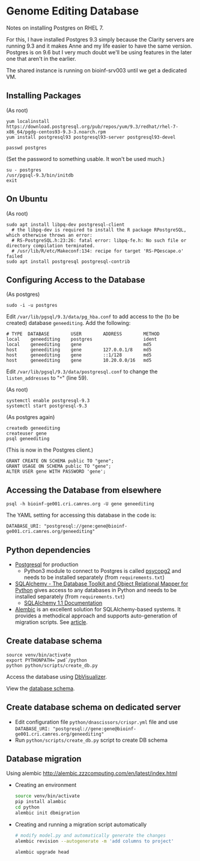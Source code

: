 # Genome Editing Database

Notes on installing Postgres on RHEL 7.

For this, I have installed Postgres 9.3 simply because the Clarity servers are running 9.3 and it makes Anne and my life easier to have the same version. Postgres is on 9.6 but I very much doubt we'll be using features in the later one that aren't in the earlier.

The shared instance is running on bioinf-srv003 until we get a dedicated VM.


## Installing Packages

(As root)
```
yum localinstall https://download.postgresql.org/pub/repos/yum/9.3/redhat/rhel-7-x86_64/pgdg-centos93-9.3-3.noarch.rpm
yum install postgresql93 postgresql93-server postgresql93-devel

passwd postgres
```

(Set the password to something usable. It won't be used much.)

```
su - postgres
/usr/pgsql-9.3/bin/initdb
exit
```


## On Ubuntu
(As root)
```
sudo apt install libpq-dev postgresql-client
  # the libpq-dev is required to install the R package RPostgreSQL, which otherwise throws an error:
  # RS-PostgreSQL.h:23:26: fatal error: libpq-fe.h: No such file or directory compilation terminated.
  # /usr/lib/R/etc/Makeconf:134: recipe for target 'RS-PQescape.o' failed
sudo apt install postgresql postgresql-contrib
```


## Configuring Access to the Database

(As postgres)

```
sudo -i -u postgres
```

Edit `/var/lib/pgsql/9.3/data/pg_hba.conf` to add access to the (to be created) database `geneediting`. Add the following:

```
# TYPE  DATABASE        USER        ADDRESS        METHOD
local    geneediting    postgres                   ident
local    geneediting    gene                       md5
host     geneediting    gene        127.0.0.1/8    md5
host     geneediting    gene        ::1/128        md5
host     geneediting    gene        10.20.0.0/16   md5
```

Edit `/var/lib/pgsql/9.3/data/postgresql.conf` to change the `listen_addresses` to "`*`" (line 59).

(As root)

```
systemctl enable postgresql-9.3
systemctl start postgresql-9.3
```

(As postgres again)

```
createdb geneediting
createuser gene
psql geneediting
```

(This is now in the Postgres client.)

```
GRANT CREATE ON SCHEMA public TO "gene";
GRANT USAGE ON SCHEMA public TO "gene";
ALTER USER gene WITH PASSWORD 'gene';
```


## Accessing the Database from elsewhere

```
psql -h bioinf-ge001.cri.camres.org -U gene geneediting
```

The YAML setting for accessing this database in the code is:

```
DATABASE_URI: "postgresql://gene:gene@bioinf-ge001.cri.camres.org/geneediting"
```


## Python dependencies
- [Postgresql](https://www.postgresql.org/) for production
  - Python3 module to connect to Postgres is called [psycopg2](http://initd.org/psycopg/) and needs to be installed separately (from `requirements.txt`)
- [SQLAlchemy - The Database Toolkit and Object Relational Mapper for Python](http://www.sqlalchemy.org/) gives access to any databases in Python and needs to be installed separately (from `requirements.txt`)
  - [SQLAlchemy 1.1 Documentation](http://docs.sqlalchemy.org/en/rel_1_1/)
- [Alembic](https://bitbucket.org/zzzeek/alembic) is an excellent solution for SQLAlchemy-based systems. It provides a methodical approach and supports auto-generation of migration scripts. See [article](https://www.compose.com/articles/schema-migrations-with-alembic-python-and-postgresql/).


## Create database schema

```shell
source venv/bin/activate
export PYTHONPATH=`pwd`/python
python python/scripts/create_db.py
```

Access the database using [DbVisualizer](http://www.dbvis.com/).

View the [database schema](db_diagram.pdf).


## Create database schema on dedicated server

- Edit configuration file `python/dnascissors/crispr.yml` file and use `DATABASE_URI: "postgresql://gene:gene@bioinf-ge001.cri.camres.org/geneediting"`
- Run `python/scripts/create_db.py` script to create DB schema


## Database migration

Using alembic http://alembic.zzzcomputing.com/en/latest/index.html

* Creating an environment
  ```bash
  source venv/bin/activate
  pip install alambic
  cd python
  alembic init dbmigration
  ```
* Creating and running a migration script automatically
  ```bash
  # modify model.py and automatically generate the changes
  alembic revision --autogenerate -m 'add columns to project'

  alembic upgrade head
  ```

